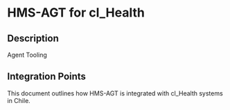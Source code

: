 # HMS-AGT for cl_Health

## Description

Agent Tooling

## Integration Points

This document outlines how HMS-AGT is integrated with cl_Health systems in Chile.
